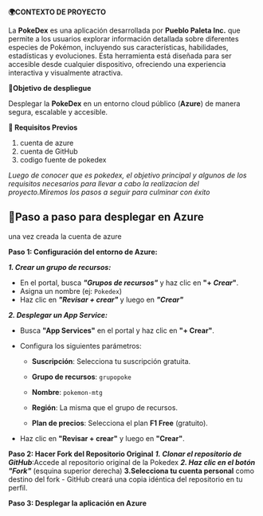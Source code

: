 **🌍CONTEXTO DE PROYECTO**

La **PokeDex** es una aplicación desarrollada por **Pueblo Paleta Inc.** que permite a los usuarios explorar información detallada sobre diferentes especies de Pokémon, incluyendo sus características, habilidades, estadísticas y evoluciones. Esta herramienta está diseñada para ser accesible desde cualquier dispositivo, ofreciendo una experiencia interactiva y visualmente atractiva.

🎯**Objetivo de despliegue**

Desplegar la **PokeDex** en un entorno cloud público (**Azure**) de manera segura, escalable y accesible.

**🔧 Requisitos Previos**
 1. cuenta de azure
 2. cuenta de GitHub 
 3. codigo fuente de pokedex
 
 
*Luego de conocer que es pokedex, el objetivo principal y algunos de los requisitos necesarios para llevar a cabo la realizacion del proyecto.Miremos los pasos a seguir para culminar con éxito*

## **🚀Paso a paso para desplegar en Azure**
una vez creada la cuenta de azure

**Paso 1: Configuración del entorno de Azure:** 

***1. Crear un grupo de recursos:***
 -    En el portal, busca  ***"Grupos de recursos"***  y haz clic en  **"+ *Crear*"**.
 -   Asigna un nombre (ej:  `Pokedex`) 
 -   Haz clic en  *****"Revisar + crear"*****  y luego en  ***"Crear"***
 
 
 ***2. **Desplegar un App Service:*****
 
 -   Busca  **"App Services"**  en el portal y haz clic en  **"+ Crear"**.
 - Configura los siguientes parámetros:
    -   **Suscripción**: Selecciona tu suscripción gratuita.
        
    -   **Grupo de recursos**:  `grupopoke`  
        
    -   **Nombre**:  `pokemon-mtg`  
        
    -   **Región**: La misma que el grupo de recursos.
        
    -   **Plan de precios**: Selecciona el plan  **F1 Free**  (gratuito).
        
-   Haz clic en  **"Revisar + crear"**  y luego en  **"Crear"**.

**Paso 2:  **Hacer Fork del Repositorio Original****
 ***1.* *Clonar el repositorio de GitHub***:Accede al repositorio original de la Pokedex
  ***2. Haz clic en el botón "Fork"*** (esquina superior derecha)
 ****3.Selecciona tu cuenta personal****  como destino del fork
    - GitHub creará una copia idéntica del repositorio en tu perfil.
    
   **Paso 3: **Desplegar la aplicación en Azure****
   
